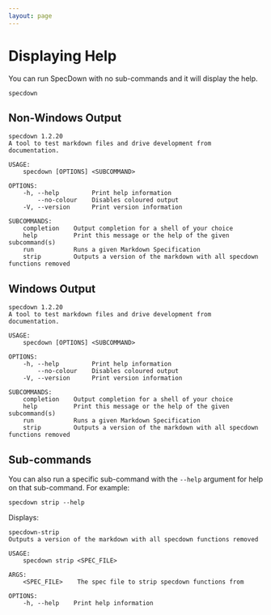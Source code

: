 ```yaml
---
layout: page
---
```


# Displaying Help

You can run SpecDown with no sub-commands and it will display the help.

``` shell
specdown
```

## Non-Windows Output

    specdown 1.2.20
    A tool to test markdown files and drive development from documentation.
    
    USAGE:
        specdown [OPTIONS] <SUBCOMMAND>
    
    OPTIONS:
        -h, --help         Print help information
            --no-colour    Disables coloured output
        -V, --version      Print version information
    
    SUBCOMMANDS:
        completion    Output completion for a shell of your choice
        help          Print this message or the help of the given subcommand(s)
        run           Runs a given Markdown Specification
        strip         Outputs a version of the markdown with all specdown functions removed

## Windows Output

    specdown 1.2.20
    A tool to test markdown files and drive development from documentation.
    
    USAGE:
        specdown [OPTIONS] <SUBCOMMAND>
    
    OPTIONS:
        -h, --help         Print help information
            --no-colour    Disables coloured output
        -V, --version      Print version information
    
    SUBCOMMANDS:
        completion    Output completion for a shell of your choice
        help          Print this message or the help of the given subcommand(s)
        run           Runs a given Markdown Specification
        strip         Outputs a version of the markdown with all specdown functions removed

## Sub-commands

You can also run a specific sub-command with the `--help` argument for help on that sub-command.
For example:

``` shell
specdown strip --help
```

Displays:

    specdown-strip 
    Outputs a version of the markdown with all specdown functions removed
    
    USAGE:
        specdown strip <SPEC_FILE>
    
    ARGS:
        <SPEC_FILE>    The spec file to strip specdown functions from
    
    OPTIONS:
        -h, --help    Print help information

